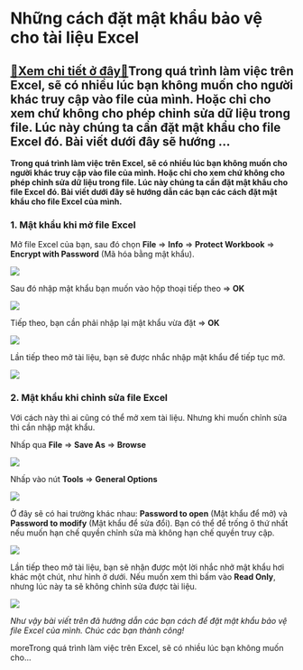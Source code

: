 Những cách đặt mật khẩu bảo vệ cho tài liệu Excel
=================================================

[:gift:Xem chi tiết ở đây:gift:](https://hddtvn.com/nhung-cach-dat-mat-khau-bao-ve-cho-tai-lieu-excel/)Trong quá trình làm việc trên Excel, sẽ có nhiều lúc bạn không muốn cho người khác truy cập vào file của mình. Hoặc chỉ cho xem chứ không cho phép chỉnh sửa dữ liệu trong file. Lúc này chúng ta cần đặt mật khẩu cho file Excel đó. Bài viết dưới đây sẽ hướng …
------------------------------------------------------------------------------------------------------------------------------------------------------------------------------------------------------------------------------------------------------------------

**Trong quá trình làm việc trên Excel, sẽ có nhiều lúc bạn không muốn cho người khác truy cập vào file của mình. Hoặc chỉ cho xem chứ không cho phép chỉnh sửa dữ liệu trong file. Lúc này chúng ta cần đặt mật khẩu cho file Excel đó. Bài viết dưới đây sẽ hướng dẫn các bạn các cách đặt mật khẩu cho file Excel của mình.**


### 1. Mật khẩu khi mở file Excel


Mở file Excel của bạn, sau đó chọn **File** => **Info** => **Protect Workbook** => **Encrypt with Password** (Mã hóa bằng mật khẩu).


[![](https://hddtvn.com/wp-content/uploads/2021/01/A7NbNgh.png)](https://hddtvn.com/wp-content/uploads/2021/01/A7NbNgh.png)


Sau đó nhập mật khẩu bạn muốn vào hộp thoại tiếp theo => **OK**


![](https://hddtvn.com/wp-content/uploads/2021/01/TAePOCR.png)


Tiếp theo, bạn cần phải nhập lại mật khẩu vừa đặt => **OK**


![](https://hddtvn.com/wp-content/uploads/2021/01/N2QOc9I.png)


Lần tiếp theo mở tài liệu, bạn sẽ được nhắc nhập mật khẩu để tiếp tục mở.


![](https://hddtvn.com/wp-content/uploads/2021/01/iuXaCHI.png)


### 2. Mật khẩu khi chỉnh sửa file Excel


Với cách này thì ai cũng có thể mở xem tài liệu. Nhưng khi muốn chỉnh sửa thì cần nhập mật khẩu.


Nhấp qua **File** => **Save As** => **Browse**


![](https://hddtvn.com/wp-content/uploads/2021/01/SOYYPbI.png)


Nhấp vào nút **Tools** => **General Options**


![](https://hddtvn.com/wp-content/uploads/2021/01/poPNqvO.png)


Ở đây sẽ có hai trường khác nhau: **Password to open** (Mật khẩu để mở) và **Password to modify** (Mật khẩu để sửa đổi). Bạn có thể để trống ô thứ nhất nếu muốn hạn chế quyền chỉnh sửa mà không hạn chế quyền truy cập.


![](https://hddtvn.com/wp-content/uploads/2021/01/n77IVad.png)


Lần tiếp theo mở tài liệu, bạn sẽ nhận được một lời nhắc nhở mật khẩu hơi khác một chút, như hình ở dưới. Nếu muốn xem thì bấm vào **Read Only**, nhưng lúc này ta sẽ không chỉnh sửa được tài liệu.


![](https://hddtvn.com/wp-content/uploads/2021/01/JIELtQk.png)


*Như vậy bài viết trên đã hướng dẫn các bạn cách để đặt mật khẩu bảo vệ file Excel của mình. Chúc các bạn thành công!*


moreTrong quá trình làm việc trên Excel, sẽ có nhiều lúc bạn không muốn cho…

